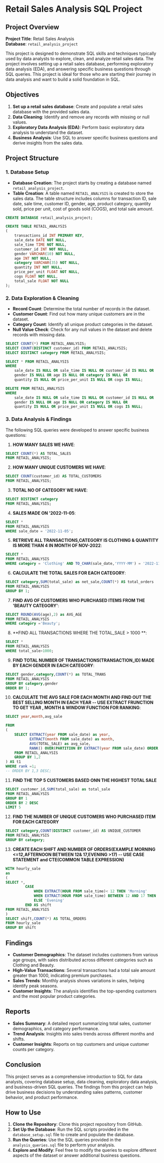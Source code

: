 
# Retail Sales Analysis SQL Project

## Project Overview

**Project Title**: Retail Sales Analysis    
**Database**: `retail_analysis_project`

This project is designed to demonstrate SQL skills and techniques typically used by data analysts to explore, clean, and analyze retail sales data. The project involves setting up a retail sales database, performing exploratory data analysis (EDA), and answering specific business questions through SQL queries. This project is ideal for those who are starting their journey in data analysis and want to build a solid foundation in SQL.

## Objectives

1. **Set up a retail sales database**: Create and populate a retail sales database with the provided sales data.
2. **Data Cleaning**: Identify and remove any records with missing or null values.
3. **Exploratory Data Analysis (EDA)**: Perform basic exploratory data analysis to understand the dataset.
4. **Business Analysis**: Use SQL to answer specific business questions and derive insights from the sales data.

## Project Structure

### 1. Database Setup

- **Database Creation**: The project starts by creating a database named ` retail_analysis_project `.
- **Table Creation**: A table named ` RETAIL_ANALYSIS ` is created to store the sales data. The table structure includes columns for transaction ID, sale date, sale time, customer ID, gender, age, product category, quantity sold, price per unit, cost of goods sold (COGS), and total sale amount.

```sql
CREATE DATABASE retail_analysis_project;

CREATE TABLE RETAIL_ANALYSIS
(
    transactions_id INT PRIMARY KEY,
    sale_date DATE NOT NULL,	
    sale_time TIME NOT NULL,
    customer_id INT NOT NULL,	
    gender VARCHAR(10) NOT NULL,
    age INT NOT NULL,
    category VARCHAR(35) NOT NULL,
    quantity INT NOT NULL,
    price_per_unit FLOAT NOT NULL,	
    cogs FLOAT NOT NULL,
    total_sale FLOAT NOT NULL
);
```

### 2. Data Exploration & Cleaning

- **Record Count**: Determine the total number of records in the dataset.
- **Customer Count**: Find out how many unique customers are in the dataset.
- **Category Count**: Identify all unique product categories in the dataset.
- **Null Value Check**: Check for any null values in the dataset and delete records with missing data.

```sql
SELECT COUNT(*) FROM RETAIL_ANALYSIS;
SELECT COUNT(DISTINCT customer_id) FROM RETAIL_ANALYSIS;
SELECT DISTINCT category FROM RETAIL_ANALYSIS;

SELECT * FROM RETAIL_ANALYSIS
WHERE 
    sale_date IS NULL OR sale_time IS NULL OR customer_id IS NULL OR 
    gender IS NULL OR age IS NULL OR category IS NULL OR 
    quantity IS NULL OR price_per_unit IS NULL OR cogs IS NULL;

DELETE FROM RETAIL_ANALYSIS
WHERE 
    sale_date IS NULL OR sale_time IS NULL OR customer_id IS NULL OR 
    gender IS NULL OR age IS NULL OR category IS NULL OR 
    quantity IS NULL OR price_per_unit IS NULL OR cogs IS NULL;
```

### 3. Data Analysis & Findings

The following SQL queries were developed to answer specific business questions:

1. **HOW MANY SALES WE HAVE**:
```sql
SELECT COUNT(*) AS TOTAL_SALES
FROM RETAIL_ANALYSIS;
```

2. **HOW MANY UNIQUE CUSTOMERS WE HAVE**:
```sql
SELECT COUNT(customer_id) AS TOTAL_CUSTOMERS
FROM RETAIL_ANALYSIS;
```

3. **TOTAL NO OF CATEGORY WE HAVE**:
```sql
SELECT DISTINCT category
FROM RETAIL_ANALYSIS;
```

4. **SALES MADE ON '2022-11-05**:
```sql
SELECT *
FROM RETAIL_ANALYSIS
WHERE sale_date = '2022-11-05';
```

5. **RETRIEVE ALL TRANSACTIONS,CATEGORY IS CLOTHING & QUANTITY IS MORE THAN 4 IN MONTH OF NOV-2022**:
```sql
SELECT *
FROM RETAIL_ANALYSIS
WHERE category = 'Clothing' AND TO_CHAR(sale_date,'YYYY-MM') = '2022-11'AND quantiy>=4;
```

6. **CALCULATE THE TOTAL SALES FOR EACH CATEGORY**:
```sql
SELECT category,SUM(total_sale) as net_sale,COUNT(*) AS total_orders
FROM RETAIL_ANALYSIS
GROUP BY 1;
```

7. **FIND AVG OF CUSTOMERS WHO PURCHASED ITEMS FROM THE 'BEAUTY CATEGORY'**:
```sql
SELECT ROUND(AVG(age),2) as AVG_AGE
FROM RETAIL_ANALYSIS
WHERE category ='Beauty';
```

8. **FIND ALL TRANSACTIONS WHERE THE TOTAL_SALE > 1000 **:
```sql
SELECT *
FROM RETAIL_ANALYSIS
WHERE total_sale>1000;
```

9. **FIND TOTAL NUMBER OF TRANSACTIONS(TRANSACTION_ID) MADE BY EACH GENDER IN EACH CATEGORY**:
```sql
SELECT gender,category,COUNT(*) as TOTAL_TRANS
FROM RETAIL_ANALYSIS
GROUP BY category,gender
ORDER BY 1;
```

10. **CALCULATE THE AVG SALE FOR EACH MONTH AND FIND OUT THE BEST SELLING MONTH IN EACH YEAR -- USE EXTRACT FRUNCTION TO GET YEAR , MONTH  & WINDOW FUNCTION FOR RANKING**:
```sql
SELECT year,month,avg_sale

FROM
(
    SELECT EXTRACT(year FROM sale_date) as year,
           EXTRACT(month FROM sale_date) as month,
	       AVG(TOTAL_SALE) as avg_sale,
	       RANK() OVER(PARTITION BY EXTRACT(year FROM sale_date) ORDER BY AVG(total_sale) desc) as rank
    FROM RETAIL_ANALYSIS
    GROUP BY 1,2
) AS t1
WHERE rank =1;
-- ORDER BY 1,3 DESC;
```
11. **FIND THE TOP 5 CUSTOMERS BASED ONN THE HIGHEST TOTAL SALE**
```sql
SELECT customer_id,SUM(total_sale) as total_sale
FROM RETAIL_ANALYSIS
GROUP BY 1
ORDER BY 2 DESC
LIMIT 5
```
12. **FIND THE NUMBER OF UNIQUE CUSTOMERS WHO PURCHASED ITEM FOR EACH CATEGORY**
```sql
SELECT category,COUNT(DISTINCT customer_id) AS UNIQUE_CUSTOMER
FROM RETAIL_ANALYSIS
GROUP BY category;
```
13. **CREATE EACH SHIFT AND NUMBER OF ORDERS(EXAMPLE MORNING <=12,AFTERNOON BETWEEN 12& 17,EVENING >17) -- USE CASE STATEMENT and CTE(COMMON TABLE EXPRESSION)**
```sql
WITH hourly_sale
as
(
SELECT *,
         CASE
		     WHEN EXTRACT(HOUR FROM sale_time)< 12 THEN 'Morning'
			 WHEN EXTRACT(HOUR FROM sale_time) BETWEEN 12 AND 17 THEN 'Afternoon'
			 ELSE 'Evening'
		 END AS shift
FROM RETAIL_ANALYSIS
)
SELECT shift,COUNT(*) AS TOTAL_ORDERS
FROM hourly_sale
GROUP BY shift
```

## Findings

- **Customer Demographics**: The dataset includes customers from various age groups, with sales distributed across different categories such as Clothing and Beauty.
- **High-Value Transactions**: Several transactions had a total sale amount greater than 1000, indicating premium purchases.
- **Sales Trends**: Monthly analysis shows variations in sales, helping identify peak seasons.
- **Customer Insights**: The analysis identifies the top-spending customers and the most popular product categories.

## Reports

- **Sales Summary**: A detailed report summarizing total sales, customer demographics, and category performance.
- **Trend Analysis**: Insights into sales trends across different months and shifts.
- **Customer Insights**: Reports on top customers and unique customer counts per category.

## Conclusion

This project serves as a comprehensive introduction to SQL for data analysts, covering database setup, data cleaning, exploratory data analysis, and business-driven SQL queries. The findings from this project can help drive business decisions by understanding sales patterns, customer behavior, and product performance.

## How to Use

1. **Clone the Repository**: Clone this project repository from GitHub.
2. **Set Up the Database**: Run the SQL scripts provided in the `database_setup.sql` file to create and populate the database.
3. **Run the Queries**: Use the SQL queries provided in the `analysis_queries.sql` file to perform your analysis.
4. **Explore and Modify**: Feel free to modify the queries to explore different aspects of the dataset or answer additional business questions.




